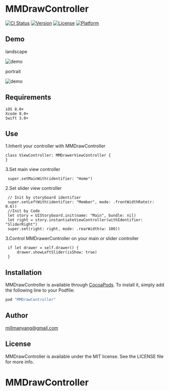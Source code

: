 # MMDrawController

[![CI Status](http://img.shields.io/travis/millmanyang@gmail.com/MMDrawController.svg?style=flat)](https://travis-ci.org/millmanyang@gmail.com/MMDrawController)
[![Version](https://img.shields.io/cocoapods/v/MMDrawController.svg?style=flat)](http://cocoapods.org/pods/MMDrawController)
[![License](https://img.shields.io/cocoapods/l/MMDrawController.svg?style=flat)](http://cocoapods.org/pods/MMDrawController)
[![Platform](https://img.shields.io/cocoapods/p/MMDrawController.svg?style=flat)](http://cocoapods.org/pods/MMDrawController)

## Demo
landscape

![demo](https://github.com/MillmanY/MMDrawController/blob/master/demoFIle/landscape.gif)

portrait
    
![demo](https://github.com/MillmanY/MMDrawController/blob/master/demoFIle/portrait.gif)


## Requirements
   
    iOS 8.0+
    Xcode 8.0+
    Swift 3.0+    
## Use
1.Inherit your controller with MMDrawController
    
    class ViewController: MMDrawerViewController {
    }
    
3.Set main view controller
            
     super.setMainWith(identifier: "Home")

2.Set slider view controller
 
     // Init by storyboard identifier
     super.setLeftWith(identifier: "Member", mode: .frontWidthRate(r: 0.6))
     //Init by Code
     let story = UIStoryboard.init(name: "Main", bundle: nil)
     let right = story.instantiateViewController(withIdentifier: "SliderRight")
     super.set(right: right, mode: .rearWidth(w: 100))

3.Control MMDrawerController on your main or slider controller

     if let drawer = self.drawer() {
         drawer.showLeftSlider(isShow: true)
     }
  


## Installation

MMDrawController is available through [CocoaPods](http://cocoapods.org). To install
it, simply add the following line to your Podfile:

```ruby
pod "MMDrawController"
```

## Author

millmanyang@gmail.com

## License

MMDrawController is available under the MIT license. See the LICENSE file for more info.
# MMDrawController
